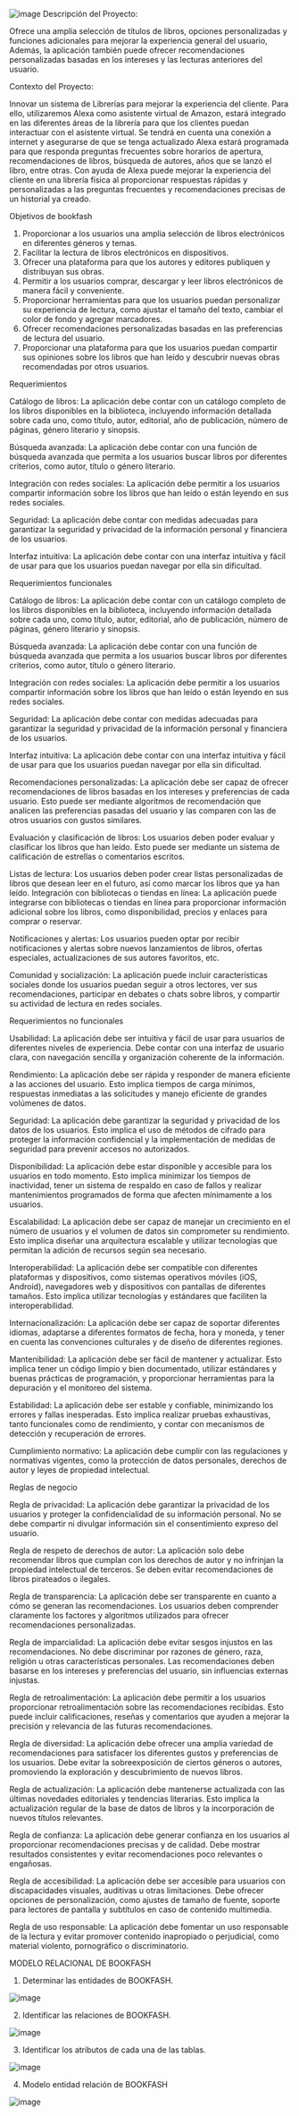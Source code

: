 ![image](https://github.com/srzzuares/DDI_Integradora_BOOKFASH/assets/84793967/dcdbc15e-8e9e-4f03-b913-de6e5dfa4148)
Descripción del Proyecto:
 
Ofrece una amplia selección de títulos de libros, opciones personalizadas y funciones adicionales para
mejorar la experiencia general del usuario, Además, la aplicación también puede ofrecer
recomendaciones personalizadas basadas en los intereses y las lecturas anteriores del usuario.

Contexto del Proyecto:

Innovar un sistema de Librerías para mejorar la experiencia del cliente. Para ello, utilizaremos Alexa
como asistente virtual de Amazon, estará integrado en las diferentes áreas de la librería para que los
clientes puedan interactuar con el asistente virtual. Se tendrá en cuenta una conexión a internet y
asegurarse de que se tenga actualizado
Alexa estará programada para que responda preguntas frecuentes sobre horarios de apertura,
recomendaciones de libros, búsqueda de autores, años que se lanzó el libro, entre otras.
Con ayuda de Alexa puede mejorar la experiencia del cliente en una librería física al proporcionar
respuestas rápidas y personalizadas a las preguntas frecuentes y recomendaciones precisas de un
historial ya creado.

Objetivos de bookfash

1. Proporcionar a los usuarios una amplia selección de libros electrónicos en diferentes géneros y
temas.
2. Facilitar la lectura de libros electrónicos en dispositivos.
3. Ofrecer una plataforma para que los autores y editores publiquen y distribuyan sus obras.
4. Permitir a los usuarios comprar, descargar y leer libros electrónicos de manera fácil y conveniente.
5. Proporcionar herramientas para que los usuarios puedan personalizar su experiencia de lectura,
como ajustar el tamaño del texto, cambiar el color de fondo y agregar marcadores.
6. Ofrecer recomendaciones personalizadas basadas en las preferencias de lectura del usuario.
7. Proporcionar una plataforma para que los usuarios puedan compartir sus opiniones sobre los libros
que han leído y descubrir nuevas obras recomendadas por otros usuarios.

Requerimientos

Catálogo de libros: La aplicación debe contar con un catálogo completo de los libros disponibles en la
biblioteca, incluyendo información detallada sobre cada uno, como título, autor, editorial, año de
publicación, número de páginas, género literario y sinopsis.

Búsqueda avanzada: La aplicación debe contar con una función de búsqueda avanzada que permita a
los usuarios buscar libros por diferentes criterios, como autor, título o género literario.

Integración con redes sociales: La aplicación debe permitir a los usuarios compartir información sobre
los libros que han leído o están leyendo en sus redes sociales.

Seguridad: La aplicación debe contar con medidas adecuadas para garantizar la seguridad y privacidad
de la información personal y financiera de los usuarios.

Interfaz intuitiva: La aplicación debe contar con una interfaz intuitiva y fácil de usar para que los
usuarios puedan navegar por ella sin dificultad.

Requerimientos funcionales

Catálogo de libros: La aplicación debe contar con un catálogo completo de los libros disponibles en la biblioteca, incluyendo información detallada sobre cada uno, como título, autor, editorial, año de publicación, número de páginas, género literario y sinopsis. 
   
Búsqueda avanzada: La aplicación debe contar con una función de búsqueda avanzada que permita a los usuarios buscar libros por diferentes criterios, como autor, título 
o género literario. 

Integración con redes sociales: La aplicación debe permitir a los usuarios compartir información sobre los libros que han leído o están leyendo en sus redes sociales. 

Seguridad: La aplicación debe contar con medidas adecuadas para garantizar la seguridad y privacidad de la información personal y financiera de los usuarios. 

Interfaz intuitiva: La aplicación debe contar con una interfaz intuitiva y fácil de usar para que los usuarios puedan navegar por ella sin dificultad. 

Recomendaciones personalizadas: La aplicación debe ser capaz de ofrecer recomendaciones de libros basadas en los intereses y preferencias de cada usuario. Esto puede ser mediante algoritmos de recomendación que analicen las preferencias pasadas del usuario y las comparen con las de otros usuarios con gustos similares.

Evaluación y clasificación de libros: Los usuarios deben poder evaluar y clasificar los libros que han leído. Esto puede ser mediante un sistema de calificación de estrellas o comentarios escritos.

Listas de lectura: Los usuarios deben poder crear listas personalizadas de libros que desean leer en el futuro, así como marcar los libros que ya han leído.
Integración con bibliotecas o tiendas en línea: La aplicación puede integrarse con bibliotecas o tiendas en línea para proporcionar información adicional sobre los libros, como disponibilidad, precios y enlaces para comprar o reservar.

Notificaciones y alertas: Los usuarios pueden optar por recibir notificaciones y alertas sobre nuevos lanzamientos de libros, ofertas especiales, actualizaciones de sus autores favoritos, etc.

Comunidad y socialización: La aplicación puede incluir características sociales donde los usuarios puedan seguir a otros lectores, ver sus recomendaciones, participar en debates o chats sobre libros, y compartir su actividad de lectura en redes sociales.
 
 

Requerimientos no funcionales 


Usabilidad: La aplicación debe ser intuitiva y fácil de usar para usuarios de diferentes niveles de experiencia. Debe contar con una interfaz de usuario clara, con navegación sencilla y organización coherente de la información.

Rendimiento: La aplicación debe ser rápida y responder de manera eficiente a las acciones del usuario. Esto implica tiempos de carga mínimos, respuestas inmediatas a las solicitudes y manejo eficiente de grandes volúmenes de datos.

Seguridad: La aplicación debe garantizar la seguridad y privacidad de los datos de los usuarios. Esto implica el uso de métodos de cifrado para proteger la información confidencial y la implementación de medidas de seguridad para prevenir accesos no autorizados.

Disponibilidad: La aplicación debe estar disponible y accesible para los usuarios en todo momento. Esto implica minimizar los tiempos de inactividad, tener un sistema de respaldo en caso de fallos y realizar mantenimientos programados de forma que afecten mínimamente a los usuarios.

 Escalabilidad: La aplicación debe ser capaz de manejar un crecimiento en el número de usuarios y el volumen de datos sin comprometer su rendimiento. Esto implica diseñar una arquitectura escalable y utilizar tecnologías que permitan la adición de recursos según sea necesario.
 
Interoperabilidad: La aplicación debe ser compatible con diferentes plataformas y dispositivos, como sistemas operativos móviles (iOS, Android), navegadores web y dispositivos con pantallas de diferentes tamaños. Esto implica utilizar tecnologías y estándares que faciliten la interoperabilidad.

Internacionalización: La aplicación debe ser capaz de soportar diferentes idiomas, adaptarse a diferentes formatos de fecha, hora y moneda, y tener en cuenta las convenciones culturales y de diseño de diferentes regiones.

Mantenibilidad: La aplicación debe ser fácil de mantener y actualizar. Esto implica tener un código limpio y bien documentado, utilizar estándares y buenas prácticas de programación, y proporcionar herramientas para la depuración y el monitoreo del sistema.

Estabilidad: La aplicación debe ser estable y confiable, minimizando los errores y fallas inesperadas. Esto implica realizar pruebas exhaustivas, tanto funcionales como de rendimiento, y contar con mecanismos de detección y recuperación de errores.

Cumplimiento normativo: La aplicación debe cumplir con las regulaciones y normativas vigentes, como la protección de datos personales, derechos de autor y leyes de propiedad intelectual.
 
 Reglas de negocio 

Regla de privacidad: La aplicación debe garantizar la privacidad de los usuarios y proteger la confidencialidad de su información personal. No se debe compartir ni divulgar información sin el consentimiento expreso del usuario.

Regla de respeto de derechos de autor: La aplicación solo debe recomendar libros que cumplan con los derechos de autor y no infrinjan la propiedad intelectual de terceros. Se deben evitar recomendaciones de libros pirateados o ilegales.

Regla de transparencia: La aplicación debe ser transparente en cuanto a cómo se generan las recomendaciones. Los usuarios deben comprender claramente los factores y algoritmos utilizados para ofrecer recomendaciones personalizadas.

Regla de imparcialidad: La aplicación debe evitar sesgos injustos en las recomendaciones. No debe discriminar por razones de género, raza, religión u otras características personales. Las recomendaciones deben basarse en los intereses y preferencias del usuario, sin influencias externas injustas.

Regla de retroalimentación: La aplicación debe permitir a los usuarios proporcionar retroalimentación sobre las recomendaciones recibidas. Esto puede incluir calificaciones, reseñas y comentarios que ayuden a mejorar la precisión y relevancia de las futuras recomendaciones.

Regla de diversidad: La aplicación debe ofrecer una amplia variedad de recomendaciones para satisfacer los diferentes gustos y preferencias de los usuarios. Debe evitar la sobreexposición de ciertos géneros o autores, promoviendo la exploración y descubrimiento de nuevos libros.

Regla de actualización: La aplicación debe mantenerse actualizada con las últimas novedades editoriales y tendencias literarias. Esto implica la actualización regular de la base de datos de libros y la incorporación de nuevos títulos relevantes.

Regla de confianza: La aplicación debe generar confianza en los usuarios al proporcionar recomendaciones precisas y de calidad. Debe mostrar resultados consistentes y evitar recomendaciones poco relevantes o engañosas.

Regla de accesibilidad: La aplicación debe ser accesible para usuarios con discapacidades visuales, auditivas u otras limitaciones. Debe ofrecer opciones de personalización, como ajustes de tamaño de fuente, soporte para lectores de pantalla y subtítulos en caso de contenido multimedia.

Regla de uso responsable: La aplicación debe fomentar un uso responsable de la lectura y evitar promover contenido inapropiado o perjudicial, como material violento, pornográfico o discriminatorio.


MODELO RELACIONAL DE BOOKFASH 
 
1.	Determinar las entidades de BOOKFASH. 

 ![image](https://github.com/srzzuares/DDI_Integradora_BOOKFASH/assets/84793967/da375280-86e1-4471-a376-365377992069)


2.	Identificar las relaciones de BOOKFASH. 

  ![image](https://github.com/srzzuares/DDI_Integradora_BOOKFASH/assets/84793967/a13f5338-2c83-4fdc-a293-ffbe21eaf81b)

3.	Identificar los atributos de cada una de las tablas. 
 
 ![image](https://github.com/srzzuares/DDI_Integradora_BOOKFASH/assets/84793967/a182ff3a-9a16-4bcd-9ca6-7716546504df)




4. Modelo entidad relación de BOOKFASH

![image](https://github.com/srzzuares/DDI_Integradora_BOOKFASH/assets/84793967/b26be783-e5fc-4f52-ab51-9bd18309849d)

